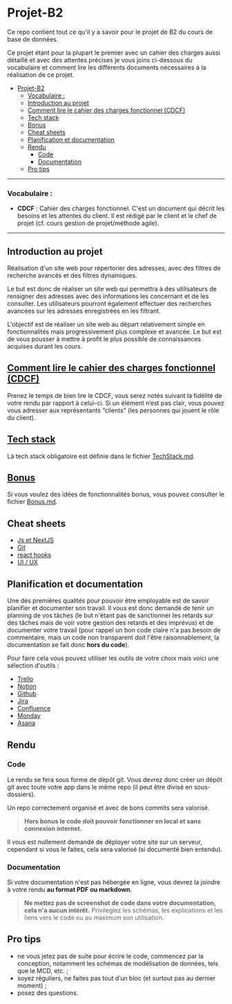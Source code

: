 # Projet-B2

Ce repo contient tout ce qu'il y a savoir pour le projet de B2 du cours de base de données.

Ce projet étant pour la plupart le premier avec un cahier des charges aussi détaillé et avec des attentes précises je vous joins ci-dessous du vocabulaire et comment lire les différents documents nécessaires à la réalisation de ce projet.

- [Projet-B2](#projet-b2)
    - [Vocabulaire :](#vocabulaire-)
  - [Introduction au projet](#introduction-au-projet)
  - [Comment lire le cahier des charges fonctionnel (CDCF)](#comment-lire-le-cahier-des-charges-fonctionnel-cdcf)
  - [Tech stack](#tech-stack)
  - [Bonus](#bonus)
  - [Cheat sheets](#cheat-sheets)
  - [Planification et documentation](#planification-et-documentation)
  - [Rendu](#rendu)
    - [Code](#code)
    - [Documentation](#documentation)
  - [Pro tips](#pro-tips)


---
### Vocabulaire :

- **CDCF** : Cahier des charges fonctionnel. C'est un document qui décrit les besoins et les attentes du client. Il est rédigé par le client et le chef de projet (cf. cours gestion de projet/méthode agile). 


---

## Introduction au projet
Réalisation d'un site web pour répertorier des adresses, avec des filtres de recherche avancés et des filtres dynamiques.

Le but est donc de réaliser un site web qui permettra à des utilisateurs de rensigner des adresses avec des informations les concernant et de les consulter. Les utilisateurs pourront également effectuer des recherches avancées sur les adresses enregistrées en les filtrant.

L'objectif est de réaliser un site web au départ relativement simple en fonctionnalités mais progressivement plus complexe et avancée.
Le but est de vous pousser à mettre à profit le plus possible de connaissances acquises durant les cours.


## [Comment lire le cahier des charges fonctionnel (CDCF)](./CDCF.md)
Prenez le temps de bien lire le CDCF, vous serez notés suivant la fidélité de votre rendu par rapport à celui-ci.
Si un élément n’est pas clair, vous pouvez vous adresser aux représentants “clients” (les personnes qui jouent le rôle du client).

## [Tech stack](./TechStack.md)

Là tech stack obligatoire est définie dans le fichier [TechStack.md](./TechStack.md).

## [Bonus](./Bonus.md)
Si vous voulez des idées de fonctionnalités bonus, vous pouvez consulter le fichier [Bonus.md](./Bonus.md).

## Cheat sheets
- [Js et NextJS](./cheat-sheets/js&next.md)
- [Git](./cheat-sheets/git.md)
- [react hooks](./cheat-sheets/react-hooks.md)
- [UI / UX](./cheat-sheets/UI-UX.md)

## Planification et documentation
Une des premières qualités pour pouvoir être employable est de savoir planifier et documenter son travail. Il vous est donc demandé de tenir un planning de vos tâches (le but n'étant pas de sanctionner les retards sur des tâches mais de voir votre gestion des retards et des imprévus) et de documenter votre travail (pour rappel un bon code claire n'a pas besoin de commentaire, mais un code non transparent doit l'être raisonnablement, la documentation se fait donc **hors du code**).

Pour faire cela vous pouvez utiliser les outils de votre choix mais voici une sélection d'outils :
- [Trello](https://trello.com/)
- [Notion](https://www.notion.so/)
- [Github](https://github.com/features/issues)
- [Jira](https://www.atlassian.com/software/jira)
- [Confluence](https://www.atlassian.com/software/confluence)
- [Monday](https://monday.com/)
- [Asana](https://asana.com/)


## Rendu
### Code
Le rendu se fera sous forme de dépôt git. Vous devrez donc créer un dépôt git avec toute votre app dans le même repo (il peut être divisé en sous-dossiers).

Un repo correctement organisé et avec de bons commits sera valorisé.

> **Hors bonus le code doit pouvoir fonctionner en local et sans connexion internet.**

Il vous est nullement demandé de déployer votre site sur un serveur, cependant si vous le faites, cela sera valorisé (si documenté bien entendu).

### Documentation
Si votre documentation n'est pas hébergée en ligne, vous devrez la joindre à votre rendu **au format PDF ou markdown**.

> **Ne mettez pas de screenshot de code dans votre documentation, cela n'a aucun intérêt.** Privilegiez les schémas, les explications et les liens vers le code ou au maximum son utilisation.

## Pro tips
- ne vous jetez pas de suite pour écrire le code, commencez par la conception, notamment les schémas de modélisation de données, tels que le MCD, etc. ;
- soyez réguliers, ne faites pas tout d’un bloc (et surtout pas au dernier moment) ;
- posez des questions.
